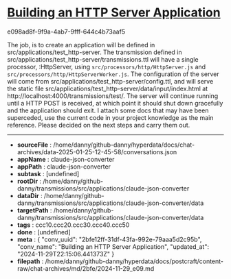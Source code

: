 # [Building an HTTP Server Application](https://claude.ai/chat/2bfe12ff-31df-43fa-992e-79aaa5d2c95b)

e098ad8f-9f9a-4ab7-9fff-644c4b73aaf5

The job, is to create an application will be defined in src/applications/test_http-server. The transmission defined in src/applications/test_http-server/transmissions.ttl will have a single processor, :HttpServer, using `src/processors/http/HttpServer.js` and `src/processors/http/HttpServerWorker.js`. The configuration of the server will come from src/applications/test_http-server/config.ttl, and will serve the static file src/applications/test_http-server/data/input/index.html at http://localhost:4000/transmissions/test/. The server will continue running until a HTTP POST is received, at which point it should shut down gracefully and the application should exit. I attach some docs that may have been superceded, use the current code in your project knowledge as the main reference.
Please decided on the next steps and carry them out.

---

* **sourceFile** : /home/danny/github-danny/hyperdata/docs/chat-archives/data-2025-01-25-12-45-58/conversations.json
* **appName** : claude-json-converter
* **appPath** : claude-json-converter
* **subtask** : [undefined]
* **rootDir** : /home/danny/github-danny/transmissions/src/applications/claude-json-converter
* **dataDir** : /home/danny/github-danny/transmissions/src/applications/claude-json-converter/data
* **targetPath** : /home/danny/github-danny/transmissions/src/applications/claude-json-converter/data
* **tags** : ccc10.ccc20.ccc30.ccc40.ccc50
* **done** : [undefined]
* **meta** : {
  "conv_uuid": "2bfe12ff-31df-43fa-992e-79aaa5d2c95b",
  "conv_name": "Building an HTTP Server Application",
  "updated_at": "2024-11-29T22:15:06.441373Z"
}
* **filepath** : /home/danny/github-danny/hyperdata/docs/postcraft/content-raw/chat-archives/md/2bfe/2024-11-29_e09.md